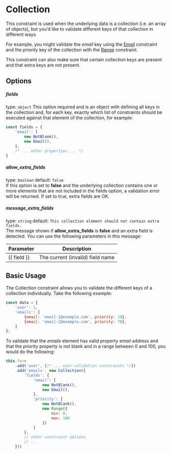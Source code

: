 # Collection

This constraint is used when the underlying data is a collection (i.e. an array of objects), but you’d like to validate 
different keys of that collection in different ways.

For example, you might validate the _email_ key using the [Email](./Email.md) constraint and the _priority_ key of the 
collection with the [Range](./Range.md) constraint.

This constraint can also make sure that certain collection keys are present and that extra keys are not present.

## Options
##### fields
type: `object`
This option required and is an object with defining all keys in the collection and, for each key, exactly 
which list of constraints should be executed against that element of the collection, for example:
```javascript
const fields = {
    'email': [
        new NotBlank(),
        new Email(),
    ],
    /* ... other properties ... */
}
```

##### allow_extra_fields
type: `boolean` default: `false`  
If this option is set to **false** and the underlying collection contains one or more elements that are not included in 
the fields option, a validation error will be returned. If set to true, extra fields are OK.

##### message_extra_fields
type: `string` default: `This collection element should not contain extra fields.`  
The message shown if **allow_extra_fields** is **false** and an extra field is detected.
You can use the following parameters in this message:

| Parameter | Description |
|---|---|
| {{ field }} | The current (invalid) field name

## Basic Usage
The Collection constraint allows you to validate the different keys of a collection individually. Take the following example:

```javascript
const data = {
    'user': 1,
    'emails': [
        {email: 'email-1@example.com', priority: 10},
        {email: 'email-2@example.com', priority: 70},    
    ]
};
```

To validate that the _emails_ element has valid property _email_ address and that the _priority_ property is not blank and in a range between 0 and 100, you would do the following:

```javascript
this.form
    .add('user', [/* ... user validation constraints */])
    .add('emails', new Collection({
        'fields': {
            'email': [
                new NotBlank(),
                new Email(),            
            ],
            'priority': [
                new NotBlank(),
                new Range({
                    min: 0,
                    max: 100                                    
                })
            ]
        },
        // other constraint options
        // ...
    }))
```
